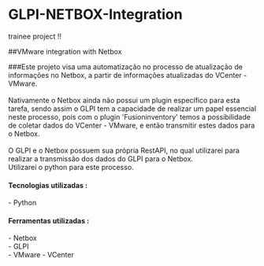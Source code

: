 # GLPI-NETBOX-Integration
trainee project !!

##VMware integration with Netbox

###Este projeto visa uma automatização no processo de atualização de informações no Netbox, a partir de informações atualizadas do VCenter - VMware.
<br>
<br>
Nativamente o Netbox ainda não possui um plugin específico para esta tarefa, sendo assim o GLPI tem a capacidade de realizar um papel essencial neste processo, pois com o plugin 'Fusioninventory' temos a possibilidade de coletar dados do VCenter - VMware, e então transmitir estes dados para o Netbox.
<br>
<br>
O GLPI e o Netbox possuem sua própria RestAPI, no qual utilizarei para realizar a transmissão dos dados do GLPI para o Netbox.
<br>
Utilizarei o python para este processo.


<h4>Tecnologias utilizadas :</h4>
- Python
<br>

<h4>Ferramentas utilizadas :</h4>
- Netbox
<br>
- GLPI
<br>
- VMware - VCenter